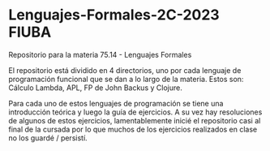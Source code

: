 # Lenguajes-Formales-2C-2023 FIUBA

Repositorio para la materia 75.14 - Lenguajes Formales

El repositorio está dividido en 4 directorios, uno por cada lenguaje de programación funcional que se dan a lo largo de la materia. Estos son: Cálculo Lambda, APL, FP de John Backus y Clojure. 

Para cada uno de estos lenguajes de programación se tiene una introducción teórica y luego la guía de ejercicios. A su vez hay resoluciones de algunos de estos ejercicios, lamentablemente inicié el repositorio casi al final de la cursada por lo que muchos de los ejercicios realizados en clase no los guardé / persistí.
